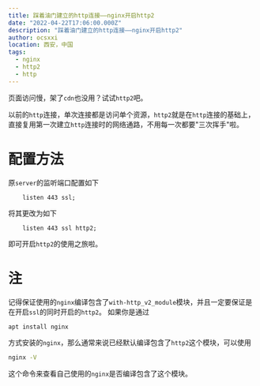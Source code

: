 ```yaml
---
title: 踩着油门建立的http连接——nginx开启http2
date: "2022-04-22T17:06:00.000Z"
description: "踩着油门建立的http连接——nginx开启http2"
author: ocsxxi
location: 西安，中国
tags:
  - nginx
  - http2
  - http
---
```


页面访问慢，架了`cdn`也没用？试试`http2`吧。

以前的`http`连接，单次连接都是访问单个资源，`http2`就是在`http`连接的基础上，直接复用第一次建立`http`连接时的网络通路，不用每一次都要"三次挥手"啦。

# 配置方法

原`server`的监听端口配置如下
```
    listen 443 ssl;
```
将其更改为如下
```
    listen 443 ssl http2;
```
即可开启`http2`的使用之旅啦。

# 注
记得保证使用的`nginx`编译包含了`with-http_v2_module`模块，并且一定要保证是在开启`ssl`的同时开启的`http2`。
如果你是通过
```bash
apt install nginx
```
方式安装的`nginx`，那么通常来说已经默认编译包含了`http2`这个模块，可以使用
```bash
nginx -V
```
这个命令来查看自己使用的`nginx`是否编译包含了这个模块。